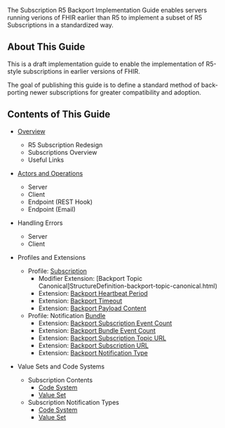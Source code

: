The Subscription R5 Backport Implementation Guide enables servers running verions of FHIR earlier than R5 to implement a subset of R5 Subscriptions in a standardized way.

## About This Guide

This is a draft implementation guide to enable the implementation of R5-style subscriptions in earlier versions of FHIR.

The goal of publishing this guide is to define a standard method of back-porting newer subscriptions for greater compatibility and adoption.

## Contents of This Guide

* [Overview](overview.html)
  * R5 Subscription Redesign
  * Subscriptions Overview
  * Useful Links

* [Actors and Operations](actors_and_transactions.html)
  * Server
  * Client
  * Endpoint (REST Hook)
  * Endpoint (Email)

* Handling Errors
  * Server
  * Client

* Profiles and Extensions
  * Profile: [Subscription](StructureDefinition-backport-subscription.html)
    * Modifier Extension: [Backport Topic Canonical]StructureDefinition-backport-topic-canonical.html)
    * Extension: [Backport Heartbeat Period](StructureDefinition-backport-heartbeat-period.html)
    * Extension: [Backport Timeout](StructureDefinition-backport-timeout.html)
    * Extension: [Backport Payload Content](StructureDefinition-backport-payload-content.html)
  * Profile: Notification [Bundle](StructureDefinition-backport-subscription-notification.html)
    * Extension: [Backport Subscription Event Count](StructureDefinition-backport-subscription-event-count.html)
    * Extension: [Backport Bundle Event Count](StructureDefinition-backport-bundle-event-count.html)
    * Extension: [Backport Subscription Topic URL](StructureDefinition-backport-subscription-topic-url.html)
    * Extension: [Backport Subscription URL](StructureDefinition-backport-subscription-url.html)
    * Extension: [Backport Notification Type](StructureDefinition-backport-notification-type.html)

* Value Sets and Code Systems
  * Subscription Contents
    * [Code System](CodeSystem-backport-content-code-system.html)
    * [Value Set](ValueSet-backport-content-value-set.html)
  * Subscription Notification Types
    * [Code System](CodeSystem-backport-notification-type-code-system.html)
    * [Value Set](ValueSet-backport-notification-type-value-set.html)

